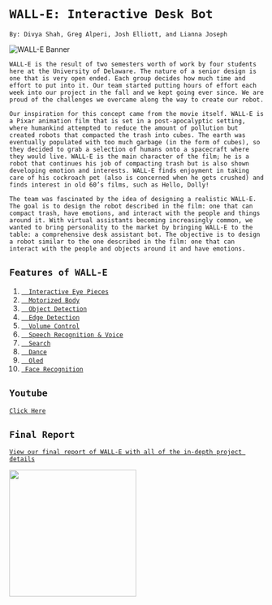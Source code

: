 # `` WALL-E: Interactive Desk Bot ``
``By: Divya Shah, Greg Alperi, Josh Elliott, and Lianna Joseph``

![WALL-E Banner](https://user-images.githubusercontent.com/103517268/166597788-c53ce0e7-f34d-4c96-a28b-76935f9a9164.png)
  
  `` WALL-E is the result of two semesters worth of work by four students here at the University of Delaware. The nature of a senior design is one that is very open ended. Each group decides how much time and effort to put into it. Our team started putting hours of effort each week into our project in the fall and we kept going ever since. We are proud of the challenges we overcame along the way to create our robot. ``

  `` Our inspiration for this concept came from the movie itself. WALL-E is a Pixar animation film that is set in a post-apocalyptic setting, where humankind attempted to reduce the amount of pollution but created robots that compacted the trash into cubes. The earth was eventually populated with too much garbage (in the form of cubes), so they decided to grab a selection of humans onto a spacecraft where they would live. WALL-E is the main character of the film; he is a robot that continues his job of compacting trash but is also shown developing emotion and interests. WALL-E finds enjoyment in taking care of his cockroach pet (also is concerned when he gets crushed) and finds interest in old 60’s films, such as Hello, Dolly! ``

 `` The team was fascinated by the idea of designing a realistic WALL-E. The goal is to design the robot described in the film: one that can compact trash, have emotions, and interact with the people and things around it. With virtual assistants becoming increasingly common, we wanted to bring personality to the market by bringing WALL-E to the table: a comprehensive desk assistant bot. The objective is to design a robot similar to the one described in the film: one that can interact with the people and objects around it and have emotions. ``

## ``Features of WALL-E``
1.  [``  Interactive Eye Pieces``](Software/eyePieceServoTesting.py)
2.  [``  Motorized Body``](Software/motorsTest.py)
3.  [``  Object Detection``](Software/objectDetection.py)
4.  [``  Edge Detection``](Software/edgeDetection.py)
5.  [``  Volume Control``](Software/volumeControlTesting.py)
6.  [``  Speech Recognition & Voice``](Software/speechRecognitionTesting.py)
7.  [``  Search``](Software/search.py)
8.  [``  Dance``](Software/dance.py)
9.  [``  Oled``](Software/oled.py)
10.  [`` Face Recognition``](Software/Face_Recognition)

## ``Youtube``
[``Click Here``](https://www.youtube.com/channel/UCH942D3T0ffBOP28Sz-2NKw/featured)

## ``Final Report``
[``View our final report of WALL-E with all of the in-depth project details``](https://docs.google.com/document/d/1Z_PFmLGePCfLb5ms34n_JJcz_9D7fc3Cyg8tXWk4-uY/edit?usp=sharing)

<img src="https://user-images.githubusercontent.com/103517268/166607287-d2412e2f-7462-460e-ba4f-da268180c584.jpg" width="250" >

